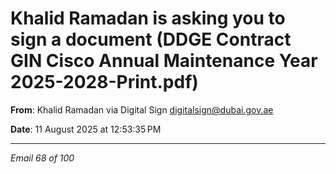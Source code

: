 # Khalid Ramadan is asking you to sign a document (DDGE Contract GIN Cisco Annual Maintenance Year 2025-2028-Print.pdf)

**From**: Khalid Ramadan via Digital Sign <digitalsign@dubai.gov.ae>

**Date**: 11 August 2025 at 12:53:35 PM

---

*Email 68 of 100*
